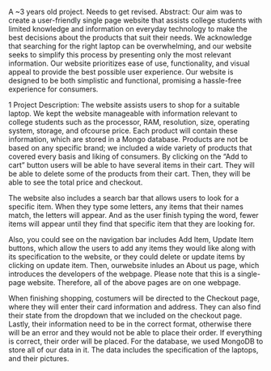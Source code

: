 A ~3 years old project. Needs to get revised.
Abstract:
Our aim was to create a user-friendly single page website that assists college students with limited knowledge and information on everyday technology to make the best decisions about the products that suit their needs. We acknowledge that searching for the right laptop can be overwhelming, and our website seeks to simplify this process by presenting only the most relevant information. Our website prioritizes ease of use, functionality, and visual appeal to provide the best possible user experience. Our website is designed to be both simplistic and functional, promising a hassle-free experience for consumers.

1 Project Description:
The website assists users to shop for a suitable laptop. We kept the website manageable with information relevant to college students such as the processor, RAM, resolution, size, operating system, storage, and ofcourse price. Each product will contain these information, which are stored in a Mongo database. Products are not be based on any specific brand; we included a wide variety of products that covered every basis and liking of consumers.
By clicking on the “Add to cart” button users will be able to have several items in their cart. They will be able to delete some of the products from their cart. Then, they will be able to see the total price and checkout.

The website also includes a search bar that allows users to look for a specific item. When they type some letters, any items that their names match, the letters will appear. And as the user finish typing the word, fewer items will appear until they find that specific item that they are looking for.


Also, you could see on the navigation bar includes Add Item, Update Item buttons, which allow the users to add any items they would like along with its specification to the website, or they could delete or update items by clicking on update item. Then, ourwebsite inludes an About us page, which introduces the developers of the webpage. Please note that this is a single-page website. Therefore, all of the above pages are on one webpage.


When finishing shopping, costumers will be directed to the Checkout page, where they will enter their card information and address. They can also find their state from the dropdown that we included on the checkout page. Lastly, their information need to be in the correct format, otherwise there will be an error and they would not be able to place their order. If everything is correct, their order will be placed.
For the database, we used MongoDB to store all of our data in it. The data includes the specification of the laptops, and their pictures.
